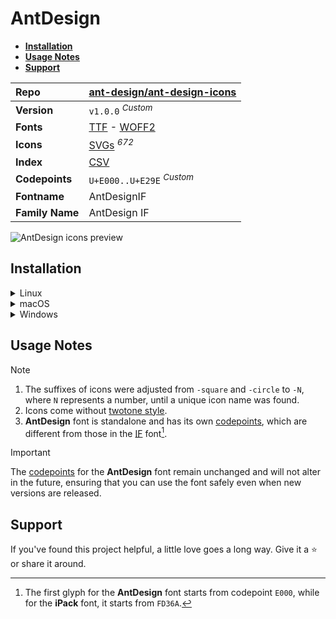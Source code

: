 # AntDesign

- [**Installation**](#installation)
- [**Usage Notes**](#usage-notes)
- [**Support**](#support)

| Repo            | [ant-design/ant-design-icons](https://github.com/ant-design/ant-design-icons)                                                                                                     |
| :-------------- | :-------------------------------------------------------------------------------------------------------------------------------------------------------------------------------- |
| **Version**     | `v1.0.0` <sup>_Custom_</sup>                                                                                                                                                      |
| **Fonts**       | [TTF](https://raw.githubusercontent.com/iconicFonts/if/main/fonts/TTF/AntDesign.ttf) - [WOFF2](https://raw.githubusercontent.com/iconicFonts/if/main/fonts/WOFF2/AntDesign.woff2) |
| **Icons**       | [SVGs](https://github.com/iconicFonts/if/tree/main/packs/AntDesign/svgs) <sup>_672_</sup>                                                                                         |
| **Index**       | [CSV](https://github.com/iconicFonts/if/blob/main/indices/AntDesign.csv)                                                                                                          |
| **Codepoints**  | `U+E000..U+E29E` <sup>_Custom_</sup>                                                                                                                                              |
| **Fontname**    | AntDesignIF                                                                                                                                                                       |
| **Family Name** | AntDesign IF                                                                                                                                                                      |

<picture>
  <source media="(prefers-color-scheme: dark)" srcset="https://raw.githubusercontent.com/iconicFonts/if/main/imgs/AntDesign_dark.png">
  <img alt="AntDesign icons preview" src="https://raw.githubusercontent.com/iconicFonts/if/main/imgs/AntDesign_light.png">
</picture>

## Installation

<details>

<summary>Linux</summary>

```sh
curl -o ~/.local/share/fonts/AntDesign.ttf https://raw.githubusercontent.com/iconicFonts/if/main/fonts/TTF/AntDesign.ttf
```

Refresh font cache:

```sh
fc-cache -f ~/.local/share/fonts
```

</details>

<details>

<summary>macOS</summary>

```sh
curl -o ~/Library/Fonts/AntDesign.ttf https://raw.githubusercontent.com/iconicFonts/if/main/fonts/TTF/AntDesign.ttf
```

</details>

<details>

<summary>Windows</summary>

```sh
curl -o C:\Windows\Fonts\AntDesign.ttf https://raw.githubusercontent.com/iconicFonts/if/main/fonts/TTF/AntDesign.ttf
```

</details>

## Usage Notes

> [!NOTE]
>
> 1. The suffixes of icons were adjusted from `-square` and `-circle` to `-N`, where `N` represents a number, until a unique icon name was found.
> 2. Icons come without [twotone style](https://github.com/ant-design/ant-design-icons/tree/master/packages/icons-svg/svg/twotone).
> 3. **AntDesign** font is standalone and has its own [codepoints](https://github.com/iconicFonts/if/blob/main/indices/AntDesign.csv), which are different from those in the [IF](https://github.com/iconicFonts/if/blob/main/indices/if.csv) font[^1].

> [!IMPORTANT]
> The [codepoints](https://github.com/iconicFonts/if/blob/main/indices/AntDesign.csv) for the **AntDesign** font remain unchanged and will not alter in the future, ensuring that you can use the font safely even when new versions are released.

## Support

If you've found this project helpful, a little love goes a long way. Give it a :star: or share it around.

[^1]: The first glyph for the **AntDesign** font starts from codepoint `E000`, while for the **iPack** font, it starts from `FD36A`.

